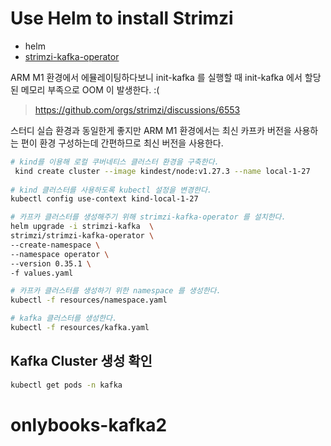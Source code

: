 
# Use Helm to install Strimzi
- helm 
- [strimzi-kafka-operator](https://artifacthub.io/packages/helm/strimzi/strimzi-kafka-operator/0.35.1)


ARM M1 환경에서 에뮬레이팅하다보니 init-kafka 를 실행할 때 init-kafka 에서 할당된 메모리 부족으로 OOM 이 발생한다. :(  
> https://github.com/orgs/strimzi/discussions/6553

스터디 실습 환경과 동일한게 좋지만 ARM M1 환경에서는 최신 카프카 버전을 사용하는 편이 환경 구성하는데 간편하므로 최신 버전을 사용한다.


```sh
# kind를 이용해 로컬 쿠버네티스 클러스터 환경을 구축한다.
 kind create cluster --image kindest/node:v1.27.3 --name local-1-27
 
# kind 클러스터를 사용하도록 kubectl 설정을 변경한다.
kubectl config use-context kind-local-1-27

# 카프카 클러스터를 생성해주기 위해 strimzi-kafka-operator 를 설치한다.
helm upgrade -i strimzi-kafka  \
strimzi/strimzi-kafka-operator \
--create-namespace \
--namespace operator \
--version 0.35.1 \
-f values.yaml

# 카프카 클러스터를 생성하기 위한 namespace 를 생성한다. 
kubectl -f resources/namespace.yaml

# kafka 클러스터를 생성한다.
kubectl -f resources/kafka.yaml
```

## Kafka Cluster 생성 확인
```sh
kubectl get pods -n kafka
```
# onlybooks-kafka2
